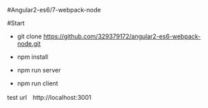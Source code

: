 #Angular2-es6/7-webpack-node


#Start

- git clone https://github.com/329379172/angular2-es6-webpack-node.git 

- npm install 

- npm run server

- npm run client

test url　http://localhost:3001